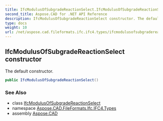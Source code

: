 ```yaml
---
title: IfcModulusOfSubgradeReactionSelect.IfcModulusOfSubgradeReactionSelect
second_title: Aspose.CAD for .NET API Reference
description: IfcModulusOfSubgradeReactionSelect constructor. The default constructor
type: docs
weight: 10
url: /net/aspose.cad.fileformats.ifc.ifc4.types/ifcmodulusofsubgradereactionselect/ifcmodulusofsubgradereactionselect/
---
```

## IfcModulusOfSubgradeReactionSelect constructor

The default constructor.

```csharp
public IfcModulusOfSubgradeReactionSelect()
```

### See Also

* class [IfcModulusOfSubgradeReactionSelect](../)
* namespace [Aspose.CAD.FileFormats.Ifc.IFC4.Types](../../ifcmodulusofsubgradereactionselect/)
* assembly [Aspose.CAD](../../../)


